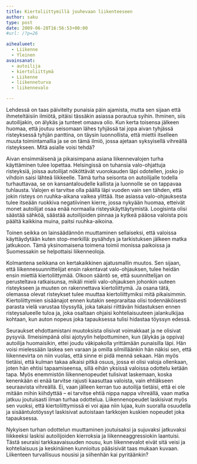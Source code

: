```yaml
---
title: Kiertoliittymillä jouhevaan liikenteeseen
author: saku
type: post
date: 2009-06-28T16:56:53+00:00
#url: /?p=26

aihealueet:
  - Liikenne
  - Yleinen
avainsanat:
  - autoilija
  - kiertoliittymä
  - Liikenne
  - liikenneturva
  - liikennevalo

---
```

Lehdessä on taas päivitelty punaisia päin ajamista, mutta sen sijaan että ihmeteltäisiin ilmiötä, pitäisi tässäkin asiassa porautua syihin. Ihminen, siis autoilijakin, on älykäs ja tunteet omaava olio. Kun kerta toisensa jälkeen huomaa, että joutuu seisomaan lähes tyhjässä tai jopa aivan tyhjässä risteyksessä tyhjän panttina, on täysin luonnollista, että miettii itselleen muuta toimintamallia ja se on tämä ilmiö, jossa ajetaan syksyisellä vihreällä risteykseen. Mitä asialle voisi tehdä?

Aivan ensimmäisenä ja pikaisimpana asiana liikennevalojen turha käyttäminen tulee lopettaa. Helsingissä on tuhansia valo-ohjattuja risteyksiä, joissa autoilijat nököttävät vuorokauden läpi odotellen, josko jo vihdoin saisi lähteä liikkeelle. Tämä turha seisonta on autoilijalle todella turhauttavaa, se on kansantaloudelle kallista ja luonnolle se on tappavaa tuhlausta. Valojen ei tarvitse olla päällä läpi vuoden vain sen tähden, että jokin risteys on ruuhka-aikana vaikea ylittää. Itse asiassa valo-ohjauksesta tulee itseään ruokkiva negatiivinen kierre, jossa nykyään huomaa, etteivät monet autoilijat osaa enää normaalia risteyskäyttäytymistä. Loogisinta olisi säästää sähköä, säästää autoilijoiden pinnaa ja kytkeä pääosa valoista pois päältä kaikkina muina, paitsi ruuhka-aikoina.

Toinen seikka on lainsäädännön muuttaminen sellaiseksi, että valoissa käyttäydytään kuten stop-merkillä: pysähdys ja tarkistuksen jälkeen matka jatkukoon. Tämä yksinomaisena toimena toimii monissa paikoissa ja Suomessakin se helpottaisi liikenneoloja.

Kolmantena seikkana on kertakaikkinen ajatusmallin muutos. Sen sijaan, että liikennesuunnittelijat ensin rakentavat valo-ohjauksen, tulee heidän ensin miettiä kiertoliittymää. Olkoon sääntö se, että suunnittelijan on perusteltava ratkaisunsa, mikäli mielii valo-ohjauksen johonkin uuteen risteykseen ja muuten on rakennettava kiertoliittymä. Ja osana tätä, olemassa olevat risteykset tulee muuttaa kiertoliittymiksi mitä pikaisimmin. Kiertoliittymien sisäänajot ennen kutakin seepraraitaa olisi todennäköisesti parasta vielä varustaa töyssyllä, joka takaisi riittävän hidastuksen ennen risteysalueelle tuloa ja, joka osaltaan ohjaisi kohteliaisuuteen jalankulkijaa kohtaan, kun auton nopeus joka tapauksessa tulisi hidastaa töyssyn edessä.

Seuraukset ehdottamistani muutoksista olisivat voimakkaat ja ne olisivat pysyviä. Ilmeisimpänä olisi ajotyylin helpottuminen, kun (älykäs ja oppiva) autoilija huomaisikin, ettei joudu väkipakolla yrittämään punaisilla läpi. Hän voisi mielessään laskea sen varaan ja omilla silmilläänkin hän näkisi sen, että liikennevirta on niin vuolas, että sinne ei pidä mennä sekaan. Hän myös tietäisi, että kulman takaa alkaisi pitkä osuus, jossa ei olisi valoja ollenkaan, joten hän ehtisi tapaamiseensa, sillä eihän yksissä valoissa odottelu ketään tapa. Myös enemmistön liikennenopeudet tulisivat laskemaan, koska kenenkään ei enää tarvitse rajusti kaasuttaa valoista, vain ehtiäkseen seuraavista vihreällä. Ei, vaan jälleen kerran tuo autoilija tietäisi, että ei ole mitään mihin kiihdyttää – ei tarvitse ehtiä nippa nappa vihreällä, vaan matka jatkuu joutuisasti ilman turhaa odottelua. Liikennenopeudet laskisivat myös sen vuoksi, että kiertoliittymissä ei voi ajaa niin lujaa, kuin suoralla osuudella ja sisääntulotöyssyt laskisivat autoistaan tarkkojen kuskien nopeudet joka tapauksessa.

Nykyisen turhan odottelun muuttaminen joutuisaksi ja sujuvaksi jatkuvaksi liikkeeksi laskisi autoilijoiden kierroksia ja liikenneaggressiokin laantuisi. Tästä seuraisi tarkkaavaisuuden nousu, kun liikennevalot eivät sitä veisi ja kohteliaisuus ja keskinäinen kunnioitus pääsisivät taas mukaan kuvaan. Liikenteen turvallisuus nousisi ja siihenhän kai pyritäänkin?
